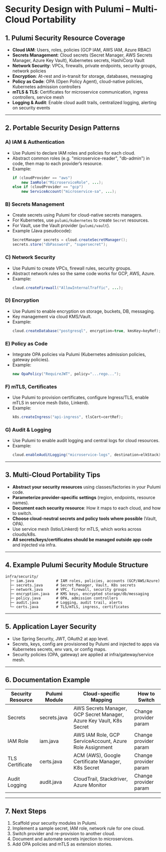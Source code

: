 # Security Design with Pulumi – Multi-Cloud Portability

## 1. Pulumi Security Resource Coverage

- **Cloud IAM**: Users, roles, policies (GCP IAM, AWS IAM, Azure RBAC)
- **Secrets Management**: Cloud secrets (Secret Manager, AWS Secrets Manager, Azure Key Vault), Kubernetes secrets, HashiCorp Vault
- **Network Security**: VPCs, firewalls, private endpoints, security groups, network policies
- **Encryption**: At-rest and in-transit for storage, databases, messaging
- **Policy as Code**: OPA (Open Policy Agent), cloud-native policies, Kubernetes admission controllers
- **mTLS & TLS**: Certificates for microservice communication, ingress controllers, service mesh
- **Logging & Audit**: Enable cloud audit trails, centralized logging, alerting on security events

---

## 2. Portable Security Design Patterns

### A) **IAM & Authentication**
- Use Pulumi to declare IAM roles and policies for each cloud.
- Abstract common roles (e.g. "microservice-reader", "db-admin") in code, then map to each provider’s resource.
- Example:
  ```java
  if (cloudProvider == "aws")
      new IamRole("MicroserviceRole", ...);
  else if (cloudProvider == "gcp")
      new ServiceAccount("microservice-sa", ...);
  ```

### B) **Secrets Management**
- Create secrets using Pulumi for cloud-native secrets managers.
- For Kubernetes, use `pulumi/kubernetes` to create `Secret` resources.
- For Vault, use the Vault provider (`pulumi/vault`).
- Example (Java pseudocode):
  ```java
  SecretManager secrets = cloud.createSecretManager();
  secrets.store("dbPassword", "supersecret");
  ```

### C) **Network Security**
- Use Pulumi to create VPCs, firewall rules, security groups.
- Abstract network rules so the same code works for GCP, AWS, Azure.
- Example:
  ```java
  cloud.createFirewall("AllowInternalTraffic", ...);
  ```

### D) **Encryption**
- Use Pulumi to enable encryption on storage, buckets, DB, messaging.
- Key management via cloud KMS/Vault.
- Example:
  ```java
  cloud.createDatabase("postgresql", encryption=true, kmsKey=keyRef);
  ```

### E) **Policy as Code**
- Integrate OPA policies via Pulumi (Kubernetes admission policies, gateway policies).
- Example:
  ```java
  new OpaPolicy("RequireJWT", policy="...rego...");
  ```

### F) **mTLS, Certificates**
- Use Pulumi to provision certificates, configure Ingress/TLS, enable mTLS in service mesh (Istio, Linkerd).
- Example:
  ```java
  k8s.createIngress("api-ingress", tlsCert=certRef);
  ```

### G) **Audit & Logging**
- Use Pulumi to enable audit logging and central logs for cloud resources.
- Example:
  ```java
  cloud.enableAuditLogging("microservice-logs", destination=elkStack);
  ```

---

## 3. Multi-Cloud Portability Tips

- **Abstract your security resources** using classes/factories in your Pulumi code.
- **Parameterize provider-specific settings** (region, endpoints, resource names).
- **Document each security resource**: How it maps to each cloud, and how to switch.
- **Choose cloud-neutral secrets and policy tools where possible** (Vault, OPA).
- Use service mesh (Istio/Linkerd) for mTLS, which works across clouds/k8s.
- **All secrets/keys/certificates should be managed outside app code** and injected via infra.

---

## 4. Example Pulumi Security Module Structure

```
infra/security/
  ├─ iam.java          # IAM roles, policies, accounts (GCP/AWS/Azure)
  ├─ secrets.java      # Secret Manager, Vault, K8s secrets
  ├─ network.java      # VPC, firewall, security groups
  ├─ encryption.java   # KMS keys, encrypted storage/db/messaging
  ├─ policy.java       # OPA, admission controllers
  ├─ audit.java        # Logging, audit trail, alerts
  └─ certs.java        # TLS/mTLS, ingress, certificates
```

---

## 5. Application Layer Security

- Use Spring Security, JWT, OAuth2 at app level.
- Secrets, keys, config are provisioned by Pulumi and injected to apps via Kubernetes secrets, env vars, or config maps.
- Security policies (OPA, gateway) are applied at infra/gateway/service mesh.

---

## 6. Documentation Example

| Security Resource | Pulumi Module | Cloud-specific Mapping | How to Switch |
|-------------------|--------------|-----------------------|---------------|
| Secrets           | secrets.java | AWS Secrets Manager, GCP Secret Manager, Azure Key Vault, K8s Secret | Change provider param |
| IAM Role          | iam.java     | AWS IAM Role, GCP ServiceAccount, Azure Role Assignment | Change provider param |
| TLS Certificate   | certs.java   | ACM (AWS), Google Certificate Manager, K8s Secret | Change provider param |
| Audit Logging     | audit.java   | CloudTrail, Stackdriver, Azure Monitor | Change provider param |

---

## 7. Next Steps

1. Scaffold your security modules in Pulumi.
2. Implement a sample secret, IAM role, network rule for one cloud.
3. Switch provider and re-provision to another cloud.
4. Document and automate secrets injection to microservices.
5. Add OPA policies and mTLS as extension stories.